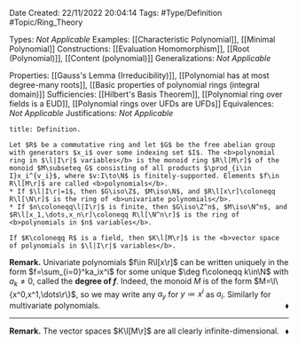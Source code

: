 <div class="topSpace"></div>

Date Created: 22/11/2022 20:04:14
Tags: #Type/Definition #Topic/Ring_Theory

Types: <i>Not Applicable</i>
Examples: [[Characteristic Polynomial]], [[Minimal Polynomial]]
Constructions: [[Evaluation Homomorphism]], [[Root (Polynomial)]], [[Content (polynomial)]]
Generalizations: <i>Not Applicable</i>

Properties: [[Gauss's Lemma (Irreducibility)]], [[Polynomial has at most degree-many roots]], [[Basic properties of polynomial rings (integral domain)]]
Sufficiencies: [[Hilbert's Basis Theorem]], [[Polynomial ring over fields is a EUD]], [[Polynomial rings over UFDs are UFDs]]
Equivalences: <i>Not Applicable</i>
Justifications: <i>Not Applicable</i>

``` ad-Definition
title: Definition.

Let $R$ be a commutative ring and let $G$ be the free abelian group with generators $x_i$ over some indexing set $I$. The <b>polynomial ring in $\l|I\r|$ variables</b> is the monoid ring $R\l[M\r]$ of the monoid $M\subseteq G$ consisting of all products $\prod_{i\in I}x_i^{v_i}$, where $v:I\to\N$ is finitely-supported. Elements $f\in R\l[M\r]$ are called <b>polynomials</b>.
* If $\l|I\r|=1$, then $G\iso\Z$, $M\iso\N$, and $R\l[x\r]\coloneqq R\l[\N\r]$ is the ring of <b>univariate polynomials</b>.
* If $n\coloneqq\l|I\r|$ is finite, then $G\iso\Z^n$, $M\iso\N^n$, and $R\l[x_1,\dots,x_n\r]\coloneqq R\l[\N^n\r]$ is the ring of <b>polynomials in $n$ variables</b>.

If $K\coloneqq R$ is a field, then $K\l[M\r]$ is the <b>vector space of polynomials in $\l|I\r|$ variables</b>.

```

<b>Remark.</b> Univariate polynomials $f\in R\l[x\r]$ can be written uniquely in the form $f=\sum_{i=0}^ka_ix^i$ for some unique $\deg f\coloneqq k\in\N$ with $a_k\neq0$, called the <b>degree of $f$</b>. Indeed, the monoid $M$ is of the form $M=\l\{x^0,x^1,\dots\r\}$, so we may write any $a_y$ for $y\coloneqq x^i$ as $a_i$. Similarly for multivariate polynomials.<span style="float:right;">$\blacklozenge$</span>

---

<b>Remark.</b> The vector spaces $K\l[M\r]$ are all clearly infinite-dimensional.<span style="float:right;">$\blacklozenge$</span>
